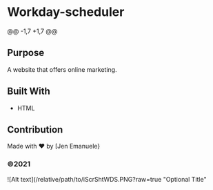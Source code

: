 # Workday-scheduler


@@ -1,7 +1,7 @@


## Purpose
A website that offers online marketing. 

## Built With
* HTML


## Contribution
Made with ❤️ by [Jen Emanuele}

### ©️2021 

![Alt text](/relative/path/to/iScrShtWDS.PNG?raw=true "Optional Title"
